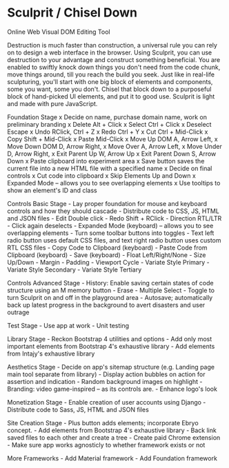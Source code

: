# Sculprit / Chisel Down
Online Web Visual DOM Editing Tool
  
Destruction is much faster than construction, a universal rule you can rely on to design a web interface in the browser. Using Sculprit, you can use destruction to your advantage and construct something beneficial. You are enabled to swiftly knock down things you don't need from the code chunk, move things around, till you reach the build you seek. Just like in real-life sculpturing, you'll start with one big block of elements and components, some you want, some you don't. Chisel that block down to a purposeful block of hand-picked UI elements, and put it to good use. Sculprit is light and made with pure JavaScript.
 
  Foundation Stage
    x Decide on name, purchase domain name, work on preliminary branding
    x Delete            Alt + Click
    x Select            Ctrl + Click
    x Deselect          Escape
    x Undo              RClick,         Ctrl + Z
    x Redo              Ctrl + Y
    x Cut               Ctrl + Mid-Click
    x Copy              Shift + Mid-Click
    x Paste             Mid-Click
    x Move Up DOM       A, Arrow Left, 
    x Move Down DOM     D, Arrow Right, 
    x Move Over         A, Arrow Left, 
    x Move Under        D, Arrow Right, 
    x Exit Parent Up    W, Arrow Up
    x Exit Parent Down  S, Arrow Down
    x Paste clipboard into experiment area
    x Save button saves the current file into a new HTML file with a specified name
    x Decide on final controls
    x Cut code into clipboard
    x Skip Elements Up and Down
    x Expanded Mode – allows you to see overlapping elements 
    x Use tooltips to show an element's ID and class

  Controls Basic Stage
    - Lay proper foundation for mouse and keyboard controls and how they should cascade
    - Distribute code to CSS, JS, HTML and JSON files
    - Edit              Double click
    - Redo              Shift + RClick
    - Direction RTL/LTR
    - Click again deselects
    - Expanded Mode (keyboard) – allows you to see overlapping elements 
    - Turn some toolbar buttons into toggles
    - Text left radio button uses default CSS files, and text right radio button uses custom RTL CSS files
    - Copy Code to Clipboard (keyboard)
    - Paste Code from Clipboard (keyboard)
    - Save (keyboard)
    - Float Left/Right/None
    - Size Up/Down
    - Margin
    - Padding
    - Viewport Cycle
    - Variate Style Primary 
    - Variate Style Secondary 
    - Variate Style Tertiary 
    
  Controls Advanced Stage
    - History: Enable saving certain states of code structure using an M memory button
    - Erase
    - Multiple Select
    - Toggle to turn Sculprit on and off in the playground area
    - Autosave; automatically back up latest progress in the background to avert disasters and user outrage
    
  Test Stage
    - Use app at work
    - Unit testing

  Library Stage
    - Reckon Bootstrap 4 utilities and options
    - Add only most important elements from Bootstrap 4's exhaustive library
    - Add elements from Intajy's exhaustive library  
    
  Aesthetics Stage
    - Decide on app's sitemap structure (e.g. Landing page main tool separate from library)
    - Display action bubbles on action for assertion and indication
    - Random background images on highlight
    - Branding: video game-inspired – as its controls are.
    - Enhance logo's look
    
  Monetization Stage
    - Enable creation of user accounts using Django
    - Distribute code to Sass, JS, HTML and JSON files
  
  Site Creation Stage
    - Plus button adds elements; incorporate Ebryo concept.
    - Add elements from Bootstrap 4's exhaustive library
    - Back link saved files to each other and create a tree
    - Create paid Chrome extension 
    - Make sure app works agnosticly to whether framework exists or not
  
  More Frameworks
    - Add Material framework
    - Add Foundation framework
